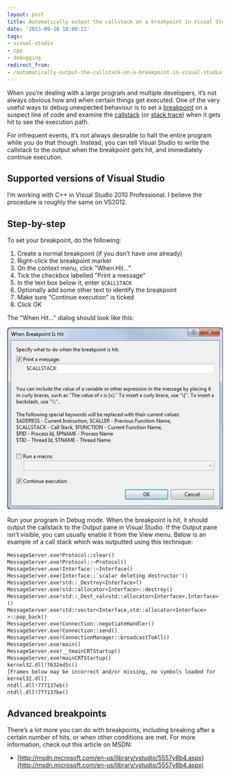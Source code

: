 ```yaml
---
layout: post
title: Automatically output the callstack on a breakpoint in Visual Studio
date: '2013-09-18 18:00:22'
tags:
- visual-studio
- cpp
- debugging
redirect_from:
- /automatically-output-the-callstack-on-a-breakpoint-in-visual-studio
---
```


When you’re dealing with a large program and multiple developers, it’s not always obvious how and when certain things get executed. One of the very useful ways to debug unexpected behaviour is to set a [breakpoint](https://en.wikipedia.org/wiki/Breakpoint) on a suspect line of code and examine the [callstack](https://en.wikipedia.org/wiki/Call_stack) (or [stack trace](https://en.wikipedia.org/wiki/Stack_trace)) when it gets hit to see the execution path.

For infrequent events, it’s not always desirable to halt the entire program while you do that though. Instead, you can tell Visual Studio to write the callstack to the output when the breakpoint gets hit, and immediately continue execution.

## Supported versions of Visual Studio

I’m working with C++ in Visual Studio 2010 Professional. I believe the procedure is roughly the same on VS2012.

## Step-by-step

To set your breakpoint, do the following:

1. Create a normal breakpoint (if you don’t have one already)
2. Right-click the breakpoint marker
3. On the context menu, click "When Hit..."
4. Tick the checkbox labelled "Print a message"
5. In the text box below it, enter `$CALLSTACK`
6. Optionally add some other text to identify the breakpoint
7. Make sure "Continue execution" is ticked
8. Click OK

The "When Hit..." dialog should look like this:

![Screenshot of "When Hit..." dialog](/assets/img/migrated/OutputCallstackOnBreakpoint.jpg)

Run your program in Debug mode. When the breakpoint is hit, it should output the callstack to the Output pane in Visual Studio. If the Output pane isn’t visible, you can usually enable it from the View menu. Below is an example of a call stack which was outputted using this technique:

```
MessageServer.exe!Protocol::clear() 
MessageServer.exe!Protocol::~Protocol() 
MessageServer.exe!Interface::~Interface() 
MessageServer.exe!Interface::`scalar deleting destructor'() 
MessageServer.exe!std::_Destroy<Interface>() 
MessageServer.exe!std::allocator<Interface>::destroy() 
MessageServer.exe!std::_Dest_val<std::allocator<Interface>,Interface>() 
MessageServer.exe!std::vector<Interface,std::allocator<Interface> >::pop_back() 
MessageServer.exe!Connection::negotiateHandler() 
MessageServer.exe!Connection::send() 
MessageServer.exe!ConnectionManager::broadcastToAll() 
MessageServer.exe!main() 
MessageServer.exe!__tmainCRTStartup() 
MessageServer.exe!mainCRTStartup() 
kernel32.dll!7632ed5c() 
[Frames below may be incorrect and/or missing, no symbols loaded for kernel32.dll]
ntdll.dll!777137eb() 
ntdll.dll!777137be()
```

## Advanced breakpoints

There’s a lot more you can do with breakpoints, including breaking after a certain number of hits, or when other conditions are met. For more information, check out this article on MSDN:

- [http://msdn.microsoft.com/en-us/library/vstudio/5557y8b4.aspx](http://msdn.microsoft.com/en-us/library/vstudio/5557y8b4.aspx)
